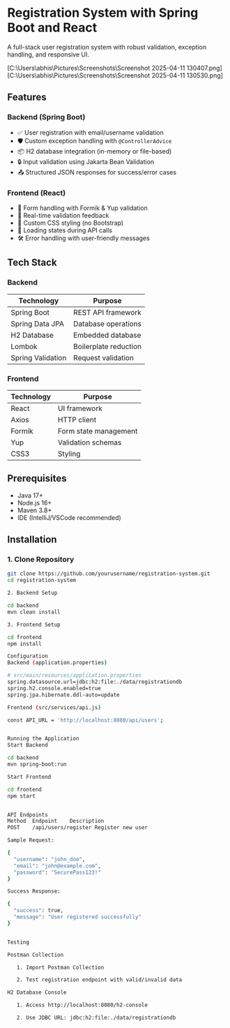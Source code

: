 # Registration System with Spring Boot and React

A full-stack user registration system with robust validation, exception handling, and responsive UI.

[C:\Users\abhis\Pictures\Screenshots\Screenshot 2025-04-11 130407.png]
[C:\Users\abhis\Pictures\Screenshots\Screenshot 2025-04-11 130530.png]

## Features

### Backend (Spring Boot)
- ✅ User registration with email/username validation  
- 🛡️ Custom exception handling with `@ControllerAdvice`  
- 📦 H2 database integration (in-memory or file-based)  
- 🔒 Input validation using Jakarta Bean Validation  
- 📤 Structured JSON responses for success/error cases  

### Frontend (React)
- 📝 Form handling with Formik & Yup validation  
- 🚦 Real-time validation feedback  
- 💅 Custom CSS styling (no Bootstrap)  
- 🚦 Loading states during API calls  
- 🛠️ Error handling with user-friendly messages  

## Tech Stack

### Backend
| Technology | Purpose |
|------------|---------|
| Spring Boot | REST API framework |
| Spring Data JPA | Database operations |
| H2 Database | Embedded database |
| Lombok | Boilerplate reduction |
| Spring Validation | Request validation |

### Frontend
| Technology | Purpose |
|------------|---------|
| React | UI framework |
| Axios | HTTP client |
| Formik | Form state management |
| Yup | Validation schemas |
| CSS3 | Styling |

## Prerequisites

- Java 17+
- Node.js 16+
- Maven 3.8+
- IDE (IntelliJ/VSCode recommended)

## Installation

### 1. Clone Repository
```bash
git clone https://github.com/yourusername/registration-system.git
cd registration-system

2. Backend Setup

cd backend
mvn clean install

3. Frontend Setup

cd frontend
npm install

Configuration
Backend (application.properties)

# src/main/resources/application.properties
spring.datasource.url=jdbc:h2:file:./data/registrationdb
spring.h2.console.enabled=true
spring.jpa.hibernate.ddl-auto=update

Frontend (src/services/api.js)

const API_URL = 'http://localhost:8080/api/users';


Running the Application
Start Backend

cd backend
mvn spring-boot:run

Start Frontend

cd frontend
npm start


API Endpoints
Method	Endpoint	Description
POST	/api/users/register	Register new user

Sample Request:

{
  "username": "john_doe",
  "email": "john@example.com",
  "password": "SecurePass123!"
}

Success Response:

{
  "success": true,
  "message": "User registered successfully"
}


Testing

Postman Collection

   1. Import Postman Collection

   2. Test registration endpoint with valid/invalid data

H2 Database Console

   1. Access http://localhost:8080/h2-console

   2. Use JDBC URL: jdbc:h2:file:./data/registrationdb
